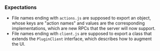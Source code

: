 ### Expectations

* File names ending with `actions.js` are supposed to export an object, whose keys are "action names" and values are the corresponding implementations, which are new RPCs that the server will now support.
* File names ending with `client.js` are supposed to export a class that extends the `PluginClient` interface, which describes how to augment the UI.
